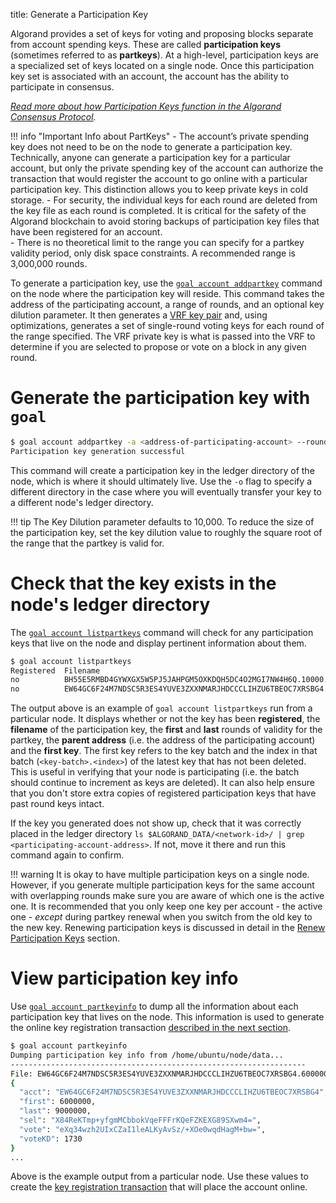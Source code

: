 title: Generate a Participation Key

Algorand provides a set of keys for voting and proposing blocks separate from account spending keys. These are called **participation keys** (sometimes referred to as **partkeys**).  At a high-level, participation keys are a specialized set of keys located on a single node. Once this participation key set is associated with an account, the account has the ability to participate in consensus. 

_[Read more about how Participation Keys function in the Algorand Consensus Protocol](../../learn/algorand_consensus.md#participation-keys)._

!!! info "Important Info about PartKeys"
	- The account’s private spending key does not need to be on the node to generate a participation key. Technically, anyone can generate a participation key for a particular account, but only the private spending key of the account can authorize the transaction that would register the account to go online with a particular participation key. This distinction allows you to keep private keys in cold storage.
	- For security, the individual keys for each round are deleted from the key file as each round is completed. It is critical for the safety of the Algorand blockchain to avoid storing backups of participation key files that have been registered for an account.  
	- There is no theoretical limit to the range you can specify for a partkey validity period, only disk space constraints. A recommended range is 3,000,000 rounds.


To generate a participation key, use the [`goal account addpartkey`](../../reference-docs/goal/account/addpartkey.md) command on the node where the participation key will reside. This command takes the address of the participating account, a range of rounds, and an optional key dilution parameter.  It then generates a [VRF key pair](../../algorand_consensus.md#verifiable-random-function) and, using optimizations, generates a set of single-round voting keys for each round of the range specified. The VRF private key is what is passed into the VRF to determine if you are selected to propose or vote on a block in any given round. 

# Generate the participation key with `goal`

```zsh tab="goal"
$ goal account addpartkey -a <address-of-participating-account> --roundFirstValid=<partkey-first-round> --roundLastValid=<partkey-last-round> --keyDilution=<key-dilution-value> 
Participation key generation successful
```

This command will create a participation key in the ledger directory of the node, which is where it should ultimately live. Use the `-o` flag to specify a different directory in the case where you will eventually transfer your key to a different node's ledger directory.

!!! tip
	The Key Dilution parameter defaults to 10,000. To reduce the size of the participation key, set the key dilution value to roughly the square root of the range that the partkey is valid for.

# Check that the key exists in the node's ledger directory

The [`goal account listpartkeys`](../../reference-docs/goal/account/listpartkeys.md) command will check for any participation keys that live on the node and display pertinent information about them. 

```zsh tab="goal"
$ goal account listpartkeys
Registered	Filename                                                                        	Parent address                                              	 First round	  Last round	   First key
no        	BH55E5RMBD4GYWXGX5W5PJ5JAHPGM5OXKDQH5DC4O2MGI7NW4H6Q.10000.10111.partkey        	BH55E5RMBD4GYWXGX5W5PJ5JAHPGM5OXKDQH5DC4O2MGI7NW4H6VOE4CP4  	       10000	       10111	    240821.0
no        	EW64GC6F24M7NDSC5R3ES4YUVE3ZXXNMARJHDCCCLIHZU6TBEOC7XRSBG4.4595158.6000000.partkey	EW64GC6F24M7NDSC5R3ES4YUVE3ZXXNMARJHDCCCLIHZU6TBEOC7XRSBG4  	     4595158	     6000000	    478.2927
```

The output above is an example of `goal account listpartkeys` run from a particular node. It displays whether or not the key has been **registered**, the **filename** of the participation key, the **first** and **last** rounds of validity for the partkey, the **parent address** (i.e. the address of the participating account) and the **first key**. The first key refers to the key batch and the index in that batch (`<key-batch>.<index>`) of the latest key that has not been deleted. This is useful in verifying that your node is participating (i.e. the batch should continue to increment as keys are deleted). It can also help ensure that you don't store extra copies of registered participation keys that have past round keys intact. 

If the key you generated does not show up, check that it was correctly placed in the ledger directory `ls $ALGORAND_DATA/<network-id>/ | grep <participating-account-address>`. If not, move it there and run this command again to confirm.


!!! warning
	It is okay to have multiple participation keys on a single node. However, if you generate multiple participation keys for the same account with overlapping rounds make sure you are aware of which one is the active one. It is recommended that you only keep one key per account - the active one - _except_ during partkey renewal when you switch from the old key to the new key. Renewing participation keys is discussed in detail in the [Renew Participation Keys](./renew.md) section.

# View participation key info

Use [`goal account partkeyinfo`](../../reference-docs/goal/account/partkeyinfo.md) to dump all the information about each participation key that lives on the node. This information is used to generate the online key registration transaction [described in the next section](./online.md).

```zsh tab="goal"
$ goal account partkeyinfo
Dumping participation key info from /home/ubuntu/node/data...
------------------------------------------------------------------
File: EW64GC6F24M7NDSC5R3ES4YUVE3ZXXNMARJHDCCCLIHZU6TBEOC7XRSBG4.6000000.9000000.partkey
{
  "acct": "EW64GC6F24M7NDSC5R3ES4YUVE3ZXXNMARJHDCCCLIHZU6TBEOC7XRSBG4",
  "first": 6000000,
  "last": 9000000,
  "sel": "X84ReKTmp+yfgmMCbbokVqeFFFrKQeFZKEXG89SXwm4=",
  "vote": "eXq34wzh2UIxCZaI1leALKyAvSz/+XOe0wqdHagM+bw=",
  "voteKD": 1730
}
...
```

Above is the example output from a particular node. Use these values to create the [key registration transaction](../../feature-guides/transactions.md#keyreg) that will place the account online.